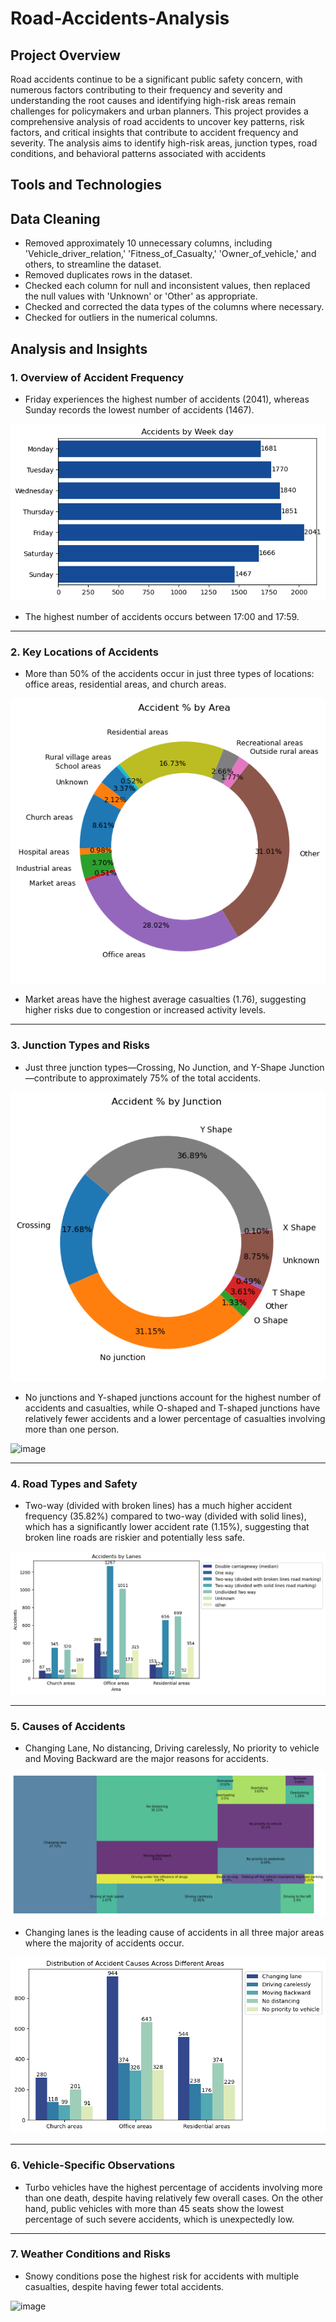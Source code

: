 # Road-Accidents-Analysis

## Project Overview

Road accidents continue to be a significant public safety concern, with numerous factors contributing to their frequency and severity and understanding the root causes and identifying high-risk areas remain challenges for policymakers and urban planners. This project provides a comprehensive analysis of road accidents to uncover key patterns, risk factors, and critical insights that contribute to accident frequency and severity. The analysis aims to identify high-risk areas, junction types, road conditions, and behavioral patterns associated with accidents

## Tools and Technologies

## Data Cleaning
- Removed approximately 10 unnecessary columns, including 'Vehicle_driver_relation,' 'Fitness_of_Casualty,' 'Owner_of_vehicle,' and others, to streamline the dataset.
- Removed duplicates rows in the dataset.
- Checked each column for null and inconsistent values, then replaced the null values with 'Unknown' or 'Other' as appropriate.
- Checked and corrected the data types of the columns where necessary.
- Checked for outliers in the numerical columns.

## Analysis and Insights

### 1. Overview of Accident Frequency
- Friday experiences the highest number of accidents (2041), whereas Sunday records the lowest number of accidents (1467).


![Description of the image](acc_weekday.png)

- The highest number of accidents occurs between 17:00 and 17:59.

___
### 2. Key Locations of Accidents

- More than 50% of the accidents occur in just three types of locations: office areas, residential areas, and church areas.

![Description of the image](acc_areas.png)

- Market areas have the highest average casualties (1.76), suggesting higher risks due to congestion or increased activity levels.

___
### 3. Junction Types and Risks

- Just three junction types—Crossing, No Junction, and Y-Shape Junction—contribute to approximately 75% of the total accidents.

![Description of the image](acc_junction.png)

- No junctions and Y-shaped junctions account for the highest number of accidents and casualties, while O-shaped and T-shaped junctions have relatively fewer accidents and a lower percentage of casualties involving more than one person.

![image](https://github.com/user-attachments/assets/101747d4-c7ca-43f2-a80f-8f652f1de5cd)

___
### 4. Road Types and Safety

- Two-way (divided with broken lines) has a much higher accident frequency (35.82%) compared to two-way (divided with solid lines), which has a significantly lower accident rate (1.15%), suggesting that broken line roads are riskier and potentially less safe.

![Description of the image](acc_lanes.png)

___
### 5. Causes of Accidents

- Changing Lane, No distancing, Driving carelessly, No priority to vehicle and Moving Backward are the major reasons for accidents.

![Description of the image](acc_cause.png)

- Changing lanes is the leading cause of accidents in all three major areas where the majority of accidents occur.

![Description of the image](dis_areas.png)


___
### 6. Vehicle-Specific Observations

- Turbo vehicles have the highest percentage of accidents involving more than one death, despite having relatively few overall cases. On the other hand, public vehicles with more than 45 seats show the lowest percentage of such severe accidents, which is unexpectedly low.
  
___
### 7. Weather Conditions and Risks

- Snowy conditions pose the highest risk for accidents with multiple casualties, despite having fewer total accidents.

![image](https://github.com/user-attachments/assets/70babdc5-21b7-4cfc-b3de-1be0ff016e2f)

